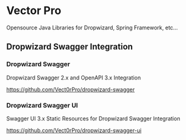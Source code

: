 # Vector Pro

Opensource Java Libraries for Dropwizard, Spring Framework, etc...

## Dropwizard Swagger Integration

### Dropwizard Swagger

Dropwizard Swagger 2.x and OpenAPI 3.x Integration

https://github.com/Vect0rPro/dropwizard-swagger

### Dropwizard Swagger UI

Swagger UI 3.x Static Resources for Dropwizard Swagger Integration

https://github.com/Vect0rPro/dropwizard-swagger-ui
